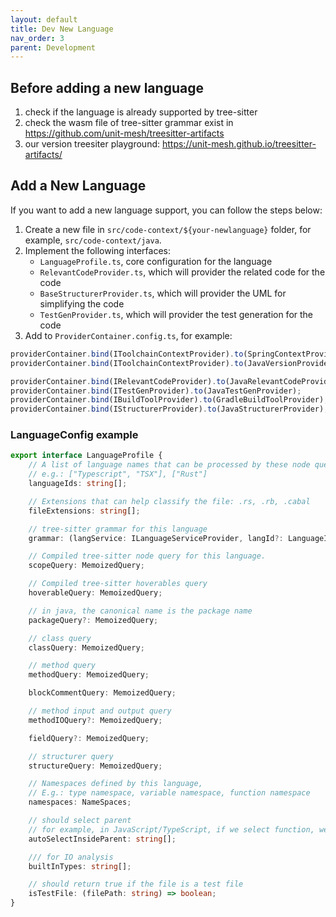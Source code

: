 ```yaml
---
layout: default
title: Dev New Language
nav_order: 3
parent: Development
---
```


## Before adding a new language

1. check if the language is already supported by tree-sitter
2. check the wasm file of tree-sitter grammar exist in https://github.com/unit-mesh/treesitter-artifacts
3. our version treesiter playground: https://unit-mesh.github.io/treesitter-artifacts/

## Add a New Language

If you want to add a new language support, you can follow the steps below:

1. Create a new file in `src/code-context/${your-newlanguage}` folder, for example, `src/code-context/java`.
2. Implement the following interfaces:
    - `LanguageProfile.ts`, core configuration for the language
    - `RelevantCodeProvider.ts`, which will provider the related code for the code
    - `BaseStructurerProvider.ts`, which will provider the UML for simplifying the code
    - `TestGenProvider.ts`, which will provider the test generation for the code
3. Add to `ProviderContainer.config.ts`, for example:
```typescript
providerContainer.bind(IToolchainContextProvider).to(SpringContextProvider);
providerContainer.bind(IToolchainContextProvider).to(JavaVersionProvider);

providerContainer.bind(IRelevantCodeProvider).to(JavaRelevantCodeProvider);
providerContainer.bind(ITestGenProvider).to(JavaTestGenProvider);
providerContainer.bind(IBuildToolProvider).to(GradleBuildToolProvider);
providerContainer.bind(IStructurerProvider).to(JavaStructurerProvider);
```

### LanguageConfig example

```typescript
export interface LanguageProfile {
	// A list of language names that can be processed by these node queries
	// e.g.: ["Typescript", "TSX"], ["Rust"]
	languageIds: string[];

	// Extensions that can help classify the file: .rs, .rb, .cabal
	fileExtensions: string[];

	// tree-sitter grammar for this language
	grammar: (langService: ILanguageServiceProvider, langId?: LanguageIdentifier) => Promise<Language | undefined>;

	// Compiled tree-sitter node query for this language.
	scopeQuery: MemoizedQuery;

	// Compiled tree-sitter hoverables query
	hoverableQuery: MemoizedQuery;

	// in java, the canonical name is the package name
	packageQuery?: MemoizedQuery;

	// class query
	classQuery: MemoizedQuery;

	// method query
	methodQuery: MemoizedQuery;

	blockCommentQuery: MemoizedQuery;

	// method input and output query
	methodIOQuery?: MemoizedQuery;

	fieldQuery?: MemoizedQuery;

	// structurer query
	structureQuery: MemoizedQuery;

	// Namespaces defined by this language,
	// E.g.: type namespace, variable namespace, function namespace
	namespaces: NameSpaces;

	// should select parent
	// for example, in JavaScript/TypeScript, if we select function, we should also select the export keyword.
	autoSelectInsideParent: string[];

	/// for IO analysis
	builtInTypes: string[];

	// should return true if the file is a test file
	isTestFile: (filePath: string) => boolean;
}

```
